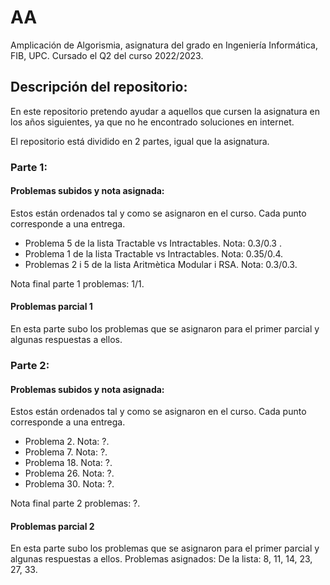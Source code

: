 # AA
Amplicación de Algorismia, asignatura del grado en Ingeniería Informática, FIB, UPC. Cursado el Q2 del curso 2022/2023.

## Descripción del repositorio:
En este repositorio pretendo ayudar a aquellos que cursen la asignatura en los años siguientes, ya que no he encontrado soluciones en internet.

El repositorio está dividido en 2 partes, igual que la asignatura.

### Parte 1:
#### Problemas subidos y nota asignada:
Estos están ordenados tal y como se asignaron en el curso. Cada punto corresponde a una entrega.
+ Problema 5 de la lista Tractable vs Intractables. Nota: 0.3/0.3 .
+ Problema 1 de la lista Tractable vs Intractables. Nota: 0.35/0.4.
+ Problemas 2 i 5 de la lista Aritmètica Modular i RSA. Nota: 0.3/0.3.

Nota final parte 1 problemas: 1/1.

#### Problemas parcial 1
En esta parte subo los problemas que se asignaron para el primer parcial y algunas respuestas a ellos.

### Parte 2:
#### Problemas subidos y nota asignada:
Estos están ordenados tal y como se asignaron en el curso. Cada punto corresponde a una entrega.
+ Problema 2. Nota: ?.
+ Problema 7. Nota: ?.
+ Problema 18. Nota: ?.
+ Problema 26. Nota: ?.
+ Problema 30. Nota: ?.

Nota final parte 2 problemas: ?.

#### Problemas parcial 2
En esta parte subo los problemas que se asignaron para el primer parcial y algunas respuestas a ellos.
Problemas asignados: De la lista: 8, 11, 14, 23, 27, 33.
